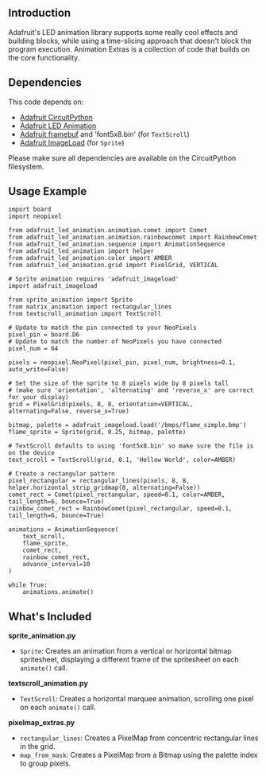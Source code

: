 ## Introduction
Adafruit's LED animation library supports some really cool effects and building blocks, while using a time-slicing approach that doesn't block the program execution. Animation Extras is a collection of code that builds on the core functionality.

## Dependencies
This code depends on:

* [Adafruit CircuitPython](https://github.com/adafruit/circuitpython)
* [Adafruit LED Animation](https://github.com/adafruit/Adafruit_CircuitPython_LED_Animation)
* [Adafruit framebuf](https://github.com/adafruit/Adafruit_CircuitPython_framebuf) and 'font5x8.bin' (for `TextScroll`)
* [Adafruit ImageLoad](https://github.com/adafruit/Adafruit_CircuitPython_ImageLoad) (for `Sprite`)

Please make sure all dependencies are available on the CircuitPython filesystem.

## Usage Example
```
import board
import neopixel

from adafruit_led_animation.animation.comet import Comet
from adafruit_led_animation.animation.rainbowcomet import RainbowComet
from adafruit_led_animation.sequence import AnimationSequence
from adafruit_led_animation import helper
from adafruit_led_animation.color import AMBER
from adafruit_led_animation.grid import PixelGrid, VERTICAL

# Sprite animation requires 'adafruit_imageload'
import adafruit_imageload

from sprite_animation import Sprite
from matrix_animation import rectangular_lines
from textscroll_animation import TextScroll

# Update to match the pin connected to your NeoPixels
pixel_pin = board.D6
# Update to match the number of NeoPixels you have connected
pixel_num = 64

pixels = neopixel.NeoPixel(pixel_pin, pixel_num, brightness=0.1, auto_write=False)

# Set the size of the sprite to 8 pixels wide by 8 pixels tall
# (make sure 'orientation', 'alternating' and 'reverse_x' are correct for your display)
grid = PixelGrid(pixels, 8, 8, orientation=VERTICAL, alternating=False, reverse_x=True)

bitmap, palette = adafruit_imageload.load('/bmps/flame_simple.bmp')
flame_sprite = Sprite(grid, 0.25, bitmap, palette)

# TextScroll defaults to using 'font5x8.bin' so make sure the file is on the device
text_scroll = TextScroll(grid, 0.1, 'Hellow World', color=AMBER)

# Create a rectangular pattern
pixel_rectangular = rectangular_lines(pixels, 8, 8, helper.horizontal_strip_gridmap(8, alternating=False))
comet_rect = Comet(pixel_rectangular, speed=0.1, color=AMBER, tail_length=6, bounce=True)
rainbow_comet_rect = RainbowComet(pixel_rectangular, speed=0.1, tail_length=6, bounce=True)

animations = AnimationSequence(
    text_scroll,
    flame_sprite,
    comet_rect,
    rainbow_comet_rect,
    advance_interval=10
)

while True:
    animations.animate()
```

## What's Included
**sprite_animation.py**

* `Sprite`: Creates an animation from a vertical or horizontal bitmap spritesheet, displaying a different frame of the spritesheet on each `animate()` call.

**textscroll_animation.py**

* `TextScroll`: Creates a horizontal marquee animation, scrolling one pixel on each `animate()` call.

**pixelmap_extras.py**

* `rectangular_lines`: Creates a PixelMap from concentric rectangular lines in the grid.
* `map_from_mask`: Creates a PixelMap from a Bitmap using the palette index to group pixels.
